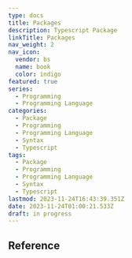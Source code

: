 ```yaml
---
type: docs
title: Packages
description: Typescript Package
linkTitle: Packages
nav_weight: 2
nav_icon:
  vendor: bs
  name: book
  color: indigo
featured: true
series:
  - Programming
  - Programming Language
categories:
  - Package
  - Programming
  - Programming Language
  - Syntax
  - Typescript
tags:
  - Package
  - Programming
  - Programming Language
  - Syntax
  - Typescript
lastmod: 2023-11-24T16:43:39.351Z
date: 2023-11-24T01:00:21.533Z
draft: in progress
---
```


## Reference
